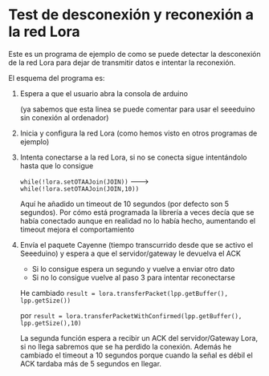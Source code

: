 # Test de desconexión y reconexión a la red Lora

Este es un programa de ejemplo de como se puede detectar la desconexión de la red Lora para dejar de transmitir datos e intentar la reconexión.

El esquema del programa es:

1. Espera a que el usuario abra la consola de arduino

   (ya sabemos que esta linea se puede comentar para usar el seeeduino sin conexión al ordenador)
   
2. Inicia y configura la red Lora (como hemos visto en otros programas de ejemplo)

3. Intenta conectarse a la red Lora, si no se conecta sigue intentándolo hasta que lo consigue

   `while(!lora.setOTAAJoin(JOIN))` ---> `while(!lora.setOTAAJoin(JOIN,10))`

   Aquí he añadido un timeout de 10 segundos (por defecto son 5 segundos). Por cómo está programada la librería a veces decía que se había conectado aunque en realidad no lo había hecho, aumentando el timeout mejora el comportamiento

4. Envía el paquete Cayenne (tiempo transcurrido desde que se activo el Seeeduino) y espera a que el servidor/gateway le devuelva el ACK
   * Si lo consigue espera un segundo y vuelve a enviar otro dato
   * Si no lo consigue vuelve al paso 3 para intentar reconectarse
   
   He cambiado `result = lora.transferPacket(lpp.getBuffer(), lpp.getSize())`
   
   por `result = lora.transferPacketWithConfirmed(lpp.getBuffer(), lpp.getSize(),10)`
   
   La segunda función espera a recibir un ACK del servidor/Gateway Lora, si no llega sabremos que se ha perdido la conexión. Además he cambiado el timeout a 10 segundos porque cuando la señal es débil el ACK tardaba más de 5 segundos en llegar.
